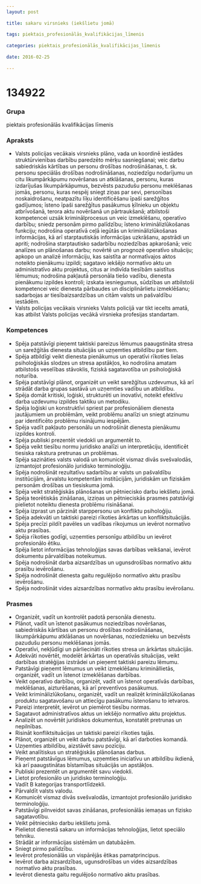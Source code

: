 ```yaml
---
layout: post
    
title: sakaru virsnieks (iekšlietu jomā)
    
tags: piektais_profesionālās_kvalifikācijas_līmenis
    
categories: piektais_profesionālās_kvalifikācijas_līmenis
    
date: 2016-02-25
    
---
```

# 134922

### Grupa
piektais profesionālās kvalifikācijas līmenis

### Apraksts

* Valsts policijas vecākais virsnieks plāno, vada un koordinē iestādes struktūrvienības darbību paredzēto mērķu sasniegšanai; veic darbu sabiedriskās kārtības un personu drošības nodrošināšanas, t. sk. personu speciālās drošības nodrošināšanas, noziedzīgu nodarījumu un citu likumpārkāpumu novēršanas un atklāšanas, personu, kuras izdarījušas likumpārkāpumus, bezvēsts pazudušu personu meklēšanas jomās, personu, kuras nespēj sniegt ziņas par sevi, personības noskaidrošanu, neatpazītu līķu identificēšanu īpaši sarežģītos gadījumos; īsteno īpaši sarežģītus pasākumus ķīlnieku un objektu atbrīvošanā, terora aktu novēršanā un pārtraukšanā; atbilstoši kompetencei uzsāk kriminālprocesus un veic izmeklēšanu, operatīvo darbību; sniedz personām pirmo palīdzību; īsteno kriminālizlūkošanas funkciju; nodrošina operatīvā ceļā iegūtās un kriminālizlūkošanas informācijas, kā arī starptautiskās informācijas uzkrāšanu, apstrādi un apriti; nodrošina starptautisko sadarbību noziedzības apkarošanā; veic analīzes un plānošanas darbu; novērtē un prognozē operatīvo situāciju; apkopo un analizē informāciju, kas saistīta ar normatīvajos aktos noteikto pienākumu izpildi; sagatavo iekšējo normatīvo aktu un administratīvo aktu projektus, citus ar indivīda tiesībām saistītus lēmumus; nodrošina pakļautā personāla tiešo vadību, dienesta pienākumu izpildes kontroli; izskata iesniegumus, sūdzības un atbilstoši kompetencei veic dienesta pārbaudes un disciplinārlietu izmeklēšanu; sadarbojas ar tiesībaizsardzības un citām valsts un pašvaldību iestādēm.
* Valsts policijas vecākais virsnieks Valsts policijā var tikt iecelts amatā, kas atbilst Valsts policijas vecākā virsnieka profesijas standartam.

### Kompetences

* Spēja patstāvīgi pieņemt taktiski pareizus lēmumus paaugstināta stresa un sarežģītās dienesta situācijās un uzņemties atbildību par tiem.
* Spēja atbildīgi veikt dienesta pienākumus un operatīvi rīkoties lielas psiholoģiskās slodzes un stresa apstākļos, ko nodrošina amatam atbilstošs veselības stāvoklis, fiziskā sagatavotība un psiholoģiskā noturība.
* Spēja patstāvīgi plānot, organizēt un veikt sarežģītus uzdevumus, kā arī strādāt darba grupas sastāvā un uzņemties vadību un atbildību.
* Spēja domāt kritiski, loģiski, strukturēti un inovatīvi, noteikt efektīvu darba uzdevumu izpildes taktiku un metodiku.
* Spēja loģiski un konstruktīvi spriest par profesionāliem dienesta jautājumiem un problēmām, veikt problēmu analīzi un sniegt atzinumu par identificēto problēmu risinājumu iespējām.
* Spēja vadīt pakļauto personālu un nodrošināt dienesta pienākumu izpildes kontroli.
* Spēja publiski prezentēt viedokli un argumentēt to.
* Spēja veikt tiesību normu juridisko analīzi un interpretāciju, identificēt tiesiska rakstura pretrunas un problēmas.
* Spēja sazināties valsts valodā un komunicēt vismaz divās svešvalodās, izmantojot profesionālo juridisko terminoloģiju.
* Spēja nodrošināt rezultatīvu sadarbību ar valsts un pašvaldību institūcijām, ārvalstu kompetentām institūcijām, juridiskām un fiziskām personām drošības un tiesiskuma jomā.
* Spēja veikt stratēģiskās plānošanas un pētniecisko darbu iekšlietu jomā.
* Spēja teorētiskās zināšanas, izziņas un pētnieciskās prasmes patstāvīgi pielietot noteiktu dienesta problēmu risināšanai.
* Spēja izprast un pārzināt starppersonu un konfliktu psiholoģiju.
* Spēja adekvāti un taktiski pareizi rīkoties ārkārtas un konfliktsituācijās.
* Spēja precīzi pildīt pavēles un vadības rīkojumus un ievērot normatīvo aktu prasības.
* Spēja rīkoties godīgi, uzņemties personīgu atbildību un ievērot profesionālo ētiku.
* Spēja lietot informācijas tehnoloģijas savas darbības veikšanai, ievērot dokumentu pārvaldības noteikumus.
* Spēja nodrošināt darba aizsardzības un ugunsdrošības normatīvo aktu prasību ievērošanu.
* Spēja nodrošināt dienesta gaitu regulējošo normatīvo aktu prasību ievērošanu.
* Spēja nodrošināt vides aizsardzības normatīvo aktu prasību ievērošanu.

### Prasmes 
* Organizēt, vadīt un kontrolēt padotā personāla dienestu.
* Plānot, vadīt un īstenot pasākumus noziedzības novēršanas, sabiedriskās kārtības un personu drošības nodrošināšanas, likumpārkāpumu atklāšanas un novēršanas, noziedznieku un bezvēsts pazudušu personu meklēšanas jomās.
* Operatīvi, nekļūdīgi un pārliecināti rīkoties stresa un ārkārtas situācijās.
* Adekvāti novērtēt, modelēt ārkārtas un operatīvās situācijas, veikt darbības stratēģijas izstrādei un pieņemt taktiski pareizu lēmumu.
* Patstāvīgi pieņemt lēmumus un veikt izmeklēšanu krimināllietās, organizēt, vadīt un īstenot izmeklēšanas darbības.
* Veikt operatīvo darbību, organizēt, vadīt un īstenot operatīvās darbības, meklēšanas, aizturēšanas, kā arī preventīvos pasākumus.
* Veikt kriminālizlūkošanu, organizēt, vadīt un realizēt kriminālizlūkošanas produktu sagatavošanu un attiecīgu pasākumu īstenošanu to ietvaros.
* Pareizi interpretēt, ievērot un piemērot tiesību normas.
* Sagatavot administratīvos aktus un iekšējo normatīvo aktu projektus.
* Analizēt un novērtēt juridiskos dokumentus, konstatēt pretrunas un nepilnības.
* Risināt konfliktsituācijas un taktiski pareizi rīkoties tajās.
* Plānot, organizēt un veikt darbu patstāvīgi, kā arī darboties komandā.
* Uzņemties atbildību, aizstāvēt savu pozīciju.
* Veikt analītiskus un stratēģiskās plānošanas darbus.
* Pieņemt patstāvīgus lēmumus, uzņemties iniciatīvu un atbildību ikdienā, kā arī paaugstinātas bīstamības situācijās un apstākļos.
* Publiski prezentēt un argumentēt savu viedokli.
* Lietot profesionālo un juridisko terminoloģiju.
* Vadīt B kategorijas transportlīdzekli.
* Pārvaldīt valsts valodu.
* Komunicēt vismaz divās svešvalodās, izmantojot profesionālo juridisko terminoloģiju.
* Patstāvīgi pilnveidot savas zināšanas, profesionālās iemaņas un fizisko sagatavotību.
* Veikt pētniecisko darbu iekšlietu jomā.
* Pielietot dienestā sakaru un informācijas tehnoloģijas, lietot speciālo tehniku.
* Strādāt ar informācijas sistēmām un datubāzēm.
* Sniegt pirmo palīdzību.
* Ievērot profesionālās un vispārējās ētikas pamatprincipus.
* Ievērot darba aizsardzības, ugunsdrošības un vides aizsardzības normatīvo aktu prasības.
* Ievērot dienesta gaitu regulējošo normatīvo aktu prasības.